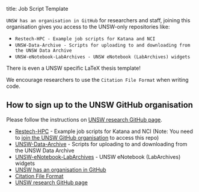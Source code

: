 title: Job Script Template

`UNSW has an organisation in GitHub` for researchers and staff, joining this organisation gives you access to the UNSW-only repositories like:
 
-  `Restech-HPC - Example job scripts for Katana and NCI`
-  `UNSW-Data-Archive - Scripts for uploading to and downloading from the UNSW Data Archive`
-  `UNSW-eNotebook-LabArchives - UNSW eNotebook (LabArchives) widgets`
 
There is even a UNSW specific LaTeX thesis template!

We encourage researchers to use the `Citation File Format` when writing code.


## How to sign up to the UNSW GitHub organisation

Please follow the instructions on [UNSW research GitHub page](https://research.unsw.edu.au/github).



- [Restech-HPC](https://github.com/unsw-edu-au/Restech-HPC/tree/master/hpc-examples) - Example job scripts for Katana and NCI (Note: You need to [join the UNSW GitHub organisation](https://research.unsw.edu.au/github) to access this repo)
- [UNSW-Data-Archive](https://github.com/unsw-edu-au/UNSW-Data-Archive) - Scripts for uploading to and downloading from the UNSW Data Archive
- [UNSW-eNotebook-LabArchives](https://github.com/unsw-edu-au/UNSW-eNotebook-LabArchives) - UNSW eNotebook (LabArchives) widgets
- [UNSW has an organisation in GitHub](https://github.com/unsw-edu-au)
- [Citation File Format](https://citation-file-format.github.io/)
- [UNSW research GitHub page](https://research.unsw.edu.au/github)
